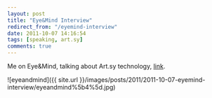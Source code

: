 ```yaml
---
layout: post
title: "Eye&Mind Interview"
redirect_from: "/eyemind-interview"
date: 2011-10-07 14:16:54
tags: [speaking, art.sy]
comments: true
---
```

Me on Eye&Mind, talking about Art.sy technology, [link](http://www.eyeandmind.com/2011/10/art-sy-with-daniel-doubrovkine/).

![eyeandmind]({{ site.url }}/images/posts/2011/2011-10-07-eyemind-interview/eyeandmind%5b4%5d.jpg)

